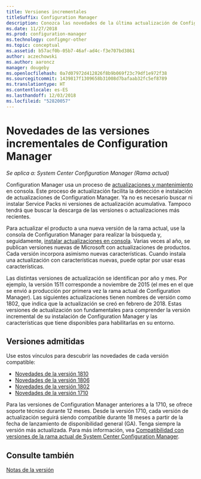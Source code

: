 ```yaml
---
title: Versiones incrementales
titleSuffix: Configuration Manager
description: Conozca las novedades de la última actualización de Configuration Manager.
ms.date: 11/27/2018
ms.prod: configuration-manager
ms.technology: configmgr-other
ms.topic: conceptual
ms.assetid: b57acf0b-05b7-46af-ad4c-f3e707bd3861
author: aczechowski
ms.author: aaroncz
manager: dougeby
ms.openlocfilehash: 0a7d07972d412826f8b9b069f23c79df1e972f38
ms.sourcegitcommit: 1439817f1309658b31008d7bafaab32fc5ef8789
ms.translationtype: HT
ms.contentlocale: es-ES
ms.lasthandoff: 12/03/2018
ms.locfileid: "52820057"
---
```

# <a name="whats-new-in-configuration-manager-incremental-versions"></a>Novedades de las versiones incrementales de Configuration Manager

*Se aplica a: System Center Configuration Manager (Rama actual)*

 Configuration Manager usa un proceso de [actualizaciones y mantenimiento](/sccm/core/servers/manage/updates) en consola. Este proceso de actualización facilita la detección e instalación de actualizaciones de Configuration Manager. Ya no es necesario buscar ni instalar Service Packs ni versiones de actualización acumulativa. Tampoco tendrá que buscar la descarga de las versiones o actualizaciones más recientes.

 Para actualizar el producto a una nueva versión de la rama actual, use la consola de Configuration Manager para realizar la búsqueda y, seguidamente, [instalar actualizaciones en consola](/sccm/core/servers/manage/install-in-console-updates). Varias veces al año, se publican versiones nuevas de Microsoft con actualizaciones de productos. Cada versión incorpora asimismo nuevas características. Cuando instala una actualización con características nuevas, puede optar por usar esas características. 

 Las distintas versiones de actualización se identifican por año y mes. Por ejemplo, la versión 1511 corresponde a noviembre de 2015 (el mes en el que se envió a producción por primera vez la rama actual de Configuration Manager). Las siguientes actualizaciones tienen nombres de versión como 1802, que indica que la actualización se creó en febrero de 2018. Estas versiones de actualización son fundamentales para comprender la versión incremental de su instalación de Configuration Manager y las características que tiene disponibles para habilitarlas en su entorno.



## <a name="supported-versions"></a>Versiones admitidas
 Use estos vínculos para descubrir las novedades de cada versión compatible:
  - [Novedades de la versión 1810](/sccm/core/plan-design/changes/whats-new-in-version-1810)
  - [Novedades de la versión 1806](/sccm/core/plan-design/changes/whats-new-in-version-1806)  
  - [Novedades de la versión 1802](/sccm/core/plan-design/changes/whats-new-in-version-1802)
  - [Novedades de la versión 1710](/sccm/core/plan-design/changes/whats-new-in-version-1710)


Para las versiones de Configuration Manager anteriores a la 1710, se ofrece soporte técnico durante 12 meses. Desde la versión 1710, cada versión de actualización seguirá siendo compatible durante 18 meses a partir de la fecha de lanzamiento de disponibilidad general (GA).  Tenga siempre la versión más actualizada. Para más información, vea [Compatibilidad con versiones de la rama actual de System Center Configuration Manager](/sccm/core/servers/manage/current-branch-versions-supported).  


## <a name="see-also"></a>Consulte también
[Notas de la versión](/sccm/core/servers/deploy/install/release-notes)
